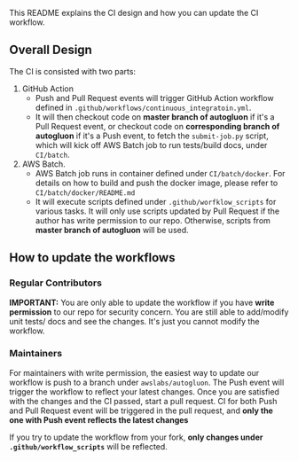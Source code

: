 This README explains the CI design and how you can update the CI workflow.

## Overall Design
The CI is consisted with two parts: 
1. GitHub Action
    * Push and Pull Request events will trigger GitHub Action workflow defined in `.github/workflows/continuous_integratoin.yml`.
    * It will then checkout code on **master branch of autogluon** if it's a Pull Request event, or checkout code on **corresponding branch of autogluon** if it's a Push event, to fetch the `submit-job.py` script, which will kick off AWS Batch job to run tests/build docs, under `CI/batch`.
2. AWS Batch.
    * AWS Batch job runs in container defined under `CI/batch/docker`.
    For details on how to build and push the docker image, please refer to `CI/batch/docker/README.md`
    * It will execute scripts defined under `.github/worfklow_scripts` for various tasks.
    It will only use scripts updated by Pull Request if the author has write permission to our repo. Otherwise, scripts from **master branch of autogluon** will be used.

## How to update the workflows

### Regular Contributors
**IMPORTANT:** You are only able to update the workflow if you have **write permission** to our repo for security concern. You are still able to add/modify unit tests/ docs and see the changes. It's just you cannot modify the workflow.

### Maintainers
For maintainers with write permission, the easiest way to update our workflow is push to a branch under `awslabs/autogluon`.
The Push event will trigger the workflow to reflect your latest changes.
Once you are satisfied with the changes and the CI passed, start a pull request. CI for both Push and Pull Request event will be triggered in the pull request, and **only the one with Push event reflects the latest changes**

If you try to update the workflow from your fork, **only changes under `.github/workflow_scripts`** will be reflected.
